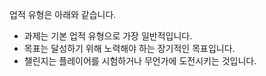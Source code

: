업적 유형은 아래와 같습니다.

* 과제는 기본 업적 유형으로 가장 일반적입니다.
* 목표는 달성하기 위해 노력해야 하는 장기적인 목표입니다.
* 챌린지는 플레이어를 시험하거나 무언가에 도전시키는 것입니다.